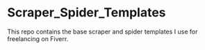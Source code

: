 # Scraper_Spider_Templates

This repo contains the base scraper and spider templates I use
for freelancing on Fiverr.
